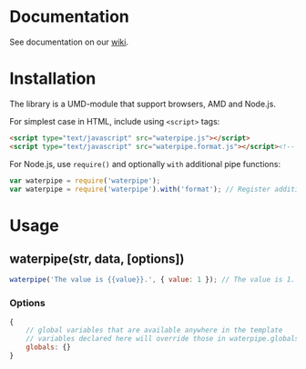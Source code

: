 # Documentation

See documentation on our [wiki](https://github.com/misonou/waterpipe/wiki).

# Installation

The library is a UMD-module that support browsers, AMD and Node.js.

For simplest case in HTML, include using `<script>` tags:

```html
<script type="text/javascript" src="waterpipe.js"></script>
<script type="text/javascript" src="waterpipe.format.js"></script><!-- Register additional pipe function -->
```

For Node.js, use `require()` and optionally `with` additional pipe functions:

```javascript
var waterpipe = require('waterpipe');
var waterpipe = require('waterpipe').with('format'); // Register additional pipe function
```

# Usage

## waterpipe(str, data, [options])

```javascript
waterpipe('The value is {{value}}.', { value: 1 }); // The value is 1.
```

### Options

```javascript
{
    // global variables that are available anywhere in the template
    // variables declared here will override those in waterpipe.globals
    globals: {}
}
```
